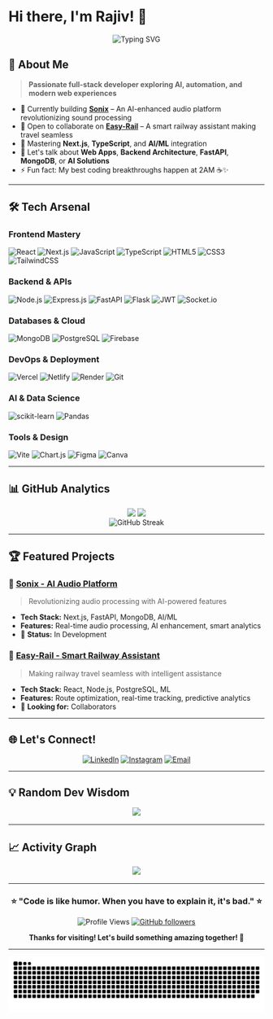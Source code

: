 # Hi there, I'm Rajiv! 👋

<div align="center">
  <img src="https://readme-typing-svg.herokuapp.com?font=Fira+Code&pause=1000&color=36BCF7&center=true&vCenter=true&width=435&lines=Full-Stack+Developer;AI+%26+Automation+Enthusiast;Problem+Solver;Always+Learning" alt="Typing SVG" />
</div>

## 🚀 About Me

> **Passionate full-stack developer exploring AI, automation, and modern web experiences**

- 🔭 Currently building **[Sonix](https://github.com/RAJIV81205)** – An AI-enhanced audio platform revolutionizing sound processing
- 👯 Open to collaborate on **[Easy-Rail](https://github.com/RAJIV81205)** – A smart railway assistant making travel seamless
- 🌱 Mastering **Next.js**, **TypeScript**, and **AI/ML** integration
- 💬 Let's talk about **Web Apps**, **Backend Architecture**, **FastAPI**, **MongoDB**, or **AI Solutions**
- ⚡ Fun fact: My best coding breakthroughs happen at 2AM ☕️✨

---

## 🛠️ Tech Arsenal

### **Frontend Mastery**
![React](https://img.shields.io/badge/React-20232A?style=for-the-badge&logo=react&logoColor=61DAFB)
![Next.js](https://img.shields.io/badge/Next.js-000000?style=for-the-badge&logo=next.js&logoColor=white)
![JavaScript](https://img.shields.io/badge/JavaScript-F7DF1E?style=for-the-badge&logo=javascript&logoColor=black)
![TypeScript](https://img.shields.io/badge/TypeScript-007ACC?style=for-the-badge&logo=typescript&logoColor=white)
![HTML5](https://img.shields.io/badge/HTML5-E34F26?style=for-the-badge&logo=html5&logoColor=white)
![CSS3](https://img.shields.io/badge/CSS3-1572B6?style=for-the-badge&logo=css3&logoColor=white)
![TailwindCSS](https://img.shields.io/badge/Tailwind_CSS-38B2AC?style=for-the-badge&logo=tailwind-css&logoColor=white)

### **Backend & APIs**
![Node.js](https://img.shields.io/badge/Node.js-43853D?style=for-the-badge&logo=node.js&logoColor=white)
![Express.js](https://img.shields.io/badge/Express.js-404D59?style=for-the-badge&logo=express&logoColor=white)
![FastAPI](https://img.shields.io/badge/FastAPI-005571?style=for-the-badge&logo=fastapi&logoColor=white)
![Flask](https://img.shields.io/badge/Flask-000000?style=for-the-badge&logo=flask&logoColor=white)
![JWT](https://img.shields.io/badge/JWT-000000?style=for-the-badge&logo=JSON%20web%20tokens&logoColor=white)
![Socket.io](https://img.shields.io/badge/Socket.io-010101?style=for-the-badge&logo=socket.io&logoColor=white)

### **Databases & Cloud**
![MongoDB](https://img.shields.io/badge/MongoDB-4EA94B?style=for-the-badge&logo=mongodb&logoColor=white)
![PostgreSQL](https://img.shields.io/badge/PostgreSQL-316192?style=for-the-badge&logo=postgresql&logoColor=white)
![Firebase](https://img.shields.io/badge/Firebase-039BE5?style=for-the-badge&logo=Firebase&logoColor=white)

### **DevOps & Deployment**
![Vercel](https://img.shields.io/badge/Vercel-000000?style=for-the-badge&logo=vercel&logoColor=white)
![Netlify](https://img.shields.io/badge/Netlify-00C7B7?style=for-the-badge&logo=netlify&logoColor=white)
![Render](https://img.shields.io/badge/Render-46E3B7?style=for-the-badge&logo=render&logoColor=white)
![Git](https://img.shields.io/badge/Git-F05032?style=for-the-badge&logo=git&logoColor=white)

### **AI & Data Science**
![scikit-learn](https://img.shields.io/badge/scikit--learn-F7931E?style=for-the-badge&logo=scikit-learn&logoColor=white)
![Pandas](https://img.shields.io/badge/Pandas-150458?style=for-the-badge&logo=pandas&logoColor=white)

### **Tools & Design**
![Vite](https://img.shields.io/badge/Vite-646CFF?style=for-the-badge&logo=vite&logoColor=white)
![Chart.js](https://img.shields.io/badge/Chart.js-F5788D?style=for-the-badge&logo=chart.js&logoColor=white)
![Figma](https://img.shields.io/badge/Figma-F24E1E?style=for-the-badge&logo=figma&logoColor=white)
![Canva](https://img.shields.io/badge/Canva-00C4CC?style=for-the-badge&logo=Canva&logoColor=white)

---

## 📊 GitHub Analytics

<div align="center">
  <img height="180em" src="https://github-readme-stats.vercel.app/api?username=RAJIV81205&show_icons=true&theme=tokyonight&include_all_commits=true&count_private=true"/>
  <img height="180em" src="https://github-readme-stats.vercel.app/api/top-langs/?username=RAJIV81205&layout=compact&langs_count=8&theme=tokyonight"/>
</div>

<div align="center">
  <img src="https://github-readme-streak-stats.herokuapp.com/?user=RAJIV81205&theme=tokyonight" alt="GitHub Streak" />
</div>

---

## 🏆 Featured Projects

### 🎵 [Sonix - AI Audio Platform](https://github.com/RAJIV81205)
> Revolutionizing audio processing with AI-powered features
- **Tech Stack:** Next.js, FastAPI, MongoDB, AI/ML
- **Features:** Real-time audio processing, AI enhancement, smart analytics
- 🌟 **Status:** In Development

### 🚄 [Easy-Rail - Smart Railway Assistant](https://github.com/RAJIV81205)
> Making railway travel seamless with intelligent assistance
- **Tech Stack:** React, Node.js, PostgreSQL, ML
- **Features:** Route optimization, real-time tracking, predictive analytics
- 🤝 **Looking for:** Collaborators

---

## 🌐 Let's Connect!

<div align="center">
  
[![LinkedIn](https://img.shields.io/badge/LinkedIn-0077B5?style=for-the-badge&logo=linkedin&logoColor=white)](https://linkedin.com/in/rajiv81205)
[![Instagram](https://img.shields.io/badge/Instagram-E4405F?style=for-the-badge&logo=instagram&logoColor=white)](https://instagram.com/ra.j.iv_)
[![Email](https://img.shields.io/badge/Gmail-D14836?style=for-the-badge&logo=gmail&logoColor=white)](mailto:lucky81205@gmail.com)

</div>

---

## 💡 Random Dev Wisdom

<div align="center">
  <img src="https://quotes-github-readme.vercel.app/api?type=horizontal&theme=tokyonight" />
</div>

---

## 📈 Activity Graph

<div align="center">
  <img src="https://github-readme-activity-graph.vercel.app/graph?username=RAJIV81205&theme=tokyo-night&bg_color=0D1117&color=58A6FF&line=58A6FF&point=F8D847&area=true&hide_border=true" />
</div>

---

<div align="center">
  
### ⭐ **"Code is like humor. When you have to explain it, it's bad."** ⭐

![Profile Views](https://komarev.com/ghpvc/?username=RAJIV81205&color=blueviolet&style=flat-square&label=Profile+Views)
[![GitHub followers](https://img.shields.io/github/followers/RAJIV81205?style=social)](https://github.com/RAJIV81205)

**Thanks for visiting! Let's build something amazing together! 🚀**

</div>

---

<div align="center">
  <img src="https://raw.githubusercontent.com/platane/snk/output/github-contribution-grid-snake-dark.svg" alt="Snake animation" />
</div>

